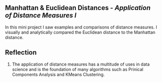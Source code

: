 <h2>Manhattan & Euclidean Distances - <i>Application of Distance Measures I</i></h2>
In this mini project I saw examples and comparisons of distance measures. I visually and analytically compared the Euclidean distance to the Manhattan distance.


<h2> Reflection</h2>
<ol>
  <li>The application of distance measures has a multitude of uses in data science and is the foundation of many algorithms such as Prinical Components Analysis and KMeans Clustering. 
 </ol>

